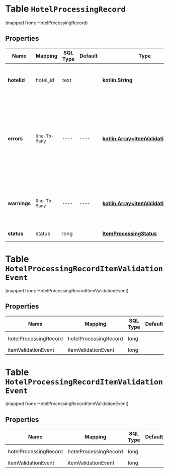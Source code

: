 
# Table `HotelProcessingRecord`
(mapped from: HotelProcessingRecord)

## Properties
Name | Mapping | SQL Type | Default | Type | Description | Notes
---- | ------- | -------- | ------- | ---- | ----------- | -----
**hotelId** | hotel_id | text |  | **kotlin.String** | The catalog hotel id in the merchant namespace |  [optional]
**errors** | `One-To-Many` | `----` | `----`  | [**kotlin.Array&lt;ItemValidationEvent&gt;**](ItemValidationEvent.md) | Array with the validation errors for the item processing record. A non empty errors list causes the item processing to fail. |  [optional]
**warnings** | `One-To-Many` | `----` | `----`  | [**kotlin.Array&lt;ItemValidationEvent&gt;**](ItemValidationEvent.md) | Array with the validation warnings for the item processing record |  [optional]
**status** | status | long |  | [**ItemProcessingStatus**](ItemProcessingStatus.md) |  |  [optional] [foreignkey]



# **Table `HotelProcessingRecordItemValidationEvent`**
(mapped from: HotelProcessingRecordItemValidationEvent)

## Properties
Name | Mapping | SQL Type | Default | Type | Description | Notes
---- | ------- | -------- | ------- | ---- | ----------- | -----
hotelProcessingRecord | hotelProcessingRecord | long | | kotlin.Long | Primary Key | *one*
itemValidationEvent | itemValidationEvent | long | | kotlin.Long | Foreign Key | *many*



# **Table `HotelProcessingRecordItemValidationEvent`**
(mapped from: HotelProcessingRecordItemValidationEvent)

## Properties
Name | Mapping | SQL Type | Default | Type | Description | Notes
---- | ------- | -------- | ------- | ---- | ----------- | -----
hotelProcessingRecord | hotelProcessingRecord | long | | kotlin.Long | Primary Key | *one*
itemValidationEvent | itemValidationEvent | long | | kotlin.Long | Foreign Key | *many*




